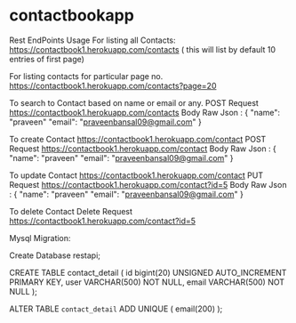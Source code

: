# contactbookapp

Rest EndPoints Usage 
For listing all Contacts:
https://contactbook1.herokuapp.com/contacts ( this will list by default 10 entries of first page)

For listing contacts for particular page no.
https://contactbook1.herokuapp.com/contacts?page=20

To search to Contact based on name or email or any.
POST Request        https://contactbook1.herokuapp.com/contacts
Body Raw Json   :    {
   "name": "praveen"
    "email": "praveenbansal09@gmail.com"
}

 To create Contact 
https://contactbook1.herokuapp.com/contact
POST Request        https://contactbook1.herokuapp.com/contact
Body Raw Json   :    {
   "name": "praveen"
    "email": "praveenbansal09@gmail.com"
}

To update Contact
https://contactbook1.herokuapp.com/contact
PUT Request        https://contactbook1.herokuapp.com/contact?id=5
Body Raw Json   :    {
   "name": "praveen"
    "email": "praveenbansal09@gmail.com"
}

To delete Contact
Delete Request     https://contactbook1.herokuapp.com/contact?id=5



Mysql Migration:

Create Database restapi;

CREATE TABLE contact_detail (
  id bigint(20) UNSIGNED AUTO_INCREMENT PRIMARY KEY,
  user VARCHAR(500) NOT NULL,
  email VARCHAR(500) NOT NULL
);

ALTER TABLE `contact_detail` ADD UNIQUE ( email(200) );



